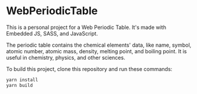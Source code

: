 # WebPeriodicTable

This is a personal project for a Web Periodic Table. It's made with Embedded JS, SASS, and JavaScript.

The periodic table contains the chemical elements' data, like name, symbol, atomic number, atomic mass, density, melting point, and boiling point. It is useful in chemistry, physics, and other sciences.

To build this project, clone this repository and run these commands:

```sh
yarn install
yarn build
```
